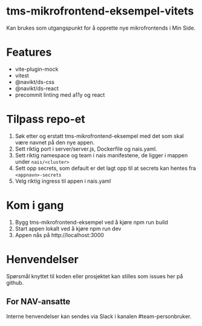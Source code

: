 # tms-mikrofrontend-eksempel-vitets

Kan brukes som utgangspunkt for å opprette nye mikrofrontends i Min Side.

# Features

- vite-plugin-mock
- vitest
- @navikt/ds-css
- @navikt/ds-react
- precommit linting med a11y og react

# Tilpass repo-et

1. Søk etter og erstatt tms-mikrofrontend-eksempel med det som skal være navnet på den nye appen.
2. Sett riktig port i server/server.js, Dockerfile og nais.yaml.
3. Sett riktig namespace og team i nais manifestene, de ligger i mappen under `nais/<cluster>`
4. Sett opp secrets, som default er det lagt opp til at secrets kan hentes fra `<appnavn>-secrets`
5. Velg riktig ingress til appen i nais.yaml

# Kom i gang

1. Bygg tms-mikrofrontend-eksempel ved å kjøre npm run build
2. Start appen lokalt ved å kjøre npm run dev
3. Appen nås på http://localhost:3000

# Henvendelser

Spørsmål knyttet til koden eller prosjektet kan stilles som issues her på github.

## For NAV-ansatte

Interne henvendelser kan sendes via Slack i kanalen #team-personbruker.

